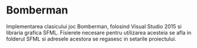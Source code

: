 # Bomberman

Implementarea clasicului joc Bomberman, folosind Visual Studio 2015 si libraria grafica SFML. Fisierele necesare pentru utilizarea acesteia se afla in folderul SFML si adresele acestora se regasesc in setarile proiectului.
